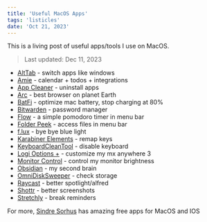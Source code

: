 ```yaml
---
title: 'Useful MacOS Apps'
tags: 'listicles'
date: 'Oct 21, 2023'
---
```


This is a living post of useful apps/tools I use on MacOS.

> Last updated: Dec 11, 2023

- [AltTab](https://alt-tab-macos.netlify.app/) \- switch apps like windows
- [Amie](https://amie.so/) \- calendar + todos + integrations
- [App Cleaner](https://freemacsoft.net/appcleaner/) \- uninstall apps
- [Arc](https://arc.net/) \- best browser on planet Earth
- [BatFi](https://micropixels.gumroad.com/l/batfi) \- optimize mac battery, stop charging at 80%
- [Bitwarden](https://bitwarden.com/) \- password manager
- [Flow](https://flowapp.info/) \- a simple pomodoro timer in menu bar
- [Folder Peek](https://sindresorhus.com/folder-peek) \- access files in menu bar
- [f.lux](https://justgetflux.com/) \- bye bye blue light
- [Karabiner Elements](https://karabiner-elements.pqrs.org/) \- remap keys
- [KeyboardCleanTool](https://folivora.ai/keyboardcleantool) \- disable keyboard
- [Logi Options +](https://www.logitech.com/en-us/software/logi-options-plus.html) \- customize my mx anywhere 3
- [Monitor Control](https://github.com/MonitorControl/MonitorControl#readme) \- control my monitor brightness
- [Obsidian](https://obsidian.md/) \- my second brain
- [OmniDiskSweeper](https://www.omnigroup.com/more) \- check storage
- [Raycast](https://www.raycast.com/) \- better spotlight/alfred
- [Shottr](https://shottr.cc/) \- better screenshots
- [Stretchly](https://hovancik.net/stretchly/) \- break reminders

For more, [Sindre Sorhus](https://sindresorhus.com/apps) has amazing free apps for MacOS and IOS
